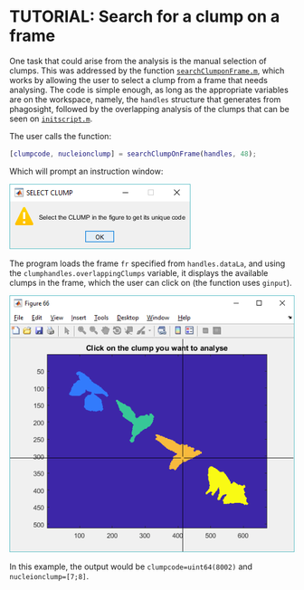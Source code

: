 # TUTORIAL: Search for a clump on a frame
One task that could arise from the analysis is the manual selection of clumps.
This was addressed by the function
[`searchClumponFrame.m`](../searchClumponFrame.m), which works by allowing the
user to select a clump from a frame that needs analysing. The code is simple
enough, as long as the appropriate variables are on the workspace, namely, the
`handles` structure that generates from phagosight, followed by the overlapping
analysis of the clumps that can be seen on
[`initscript.m`](../initscript.m).

The user calls the function:

```Matlab
[clumpcode, nucleionclump] = searchClumpOnFrame(handles, 48);
```
Which will prompt an instruction window:

![instruction-prompt](../figs/searchclump-instr.png)

The program loads the frame `fr` specified from `handles.dataLa`, and using the
`clumphandles.overlappingClumps` variable, it displays the available clumps in
the frame, which the user can click on (the function uses `ginput`).

![available-clumps](../figs/searchclump-available.png)

In this example, the output would be `clumpcode=uint64(8002)` and
`nucleionclump=[7;8]`.
